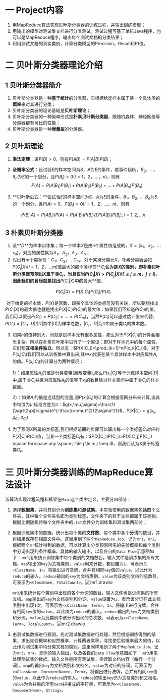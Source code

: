 # 一 Project内容

1. 用MapReduce算法实现贝叶斯分类器的训练过程，并输出训练模型；
2. 用输出的模型对测试集文档进行分类测试。测试过程可基于单机Java程序，也可以是MapReduce程序。输出每个测试文档的分类结果；
3. 利用测试文档的真实类别，计算分类模型的Precision，Recall和F1值。



# 二 贝叶斯分类器理论介绍

## 1 贝叶斯分类器简介

1. 贝叶斯分类器是一种**基于统计**的分类器，它根据给定样本属于某一个具体类的**概率**来对其进行分类；
2. 贝叶斯分类器的理论基础是**贝叶斯理论**；
3. 贝叶斯分类器的一种简单形式是**朴素贝叶斯分类器**，跟随机森林、神经网络等分类器都有可比的性能；
4. 贝叶斯分类器是一种**增量型**的分类器。

## 2 贝叶斯理论

1. **乘法定理**：设$P(B) > 0$，则有$P(AB) = P(A|B)P(B)$；

2. **全概率公式**：设试验$E$的样本空间为$S$，$A$为$E$的事件，若事件组$B_1，B_2，…，B_n$为$S$的一个划分，且$P(B_i) > 0(i=1，2，…，n)$，则有
	$$
	P(A)= P(A|B_1)P(B_1) + P(A|B_2)P(B_2) + …+ P(A|B_n)P(B_n)
	$$

3. **贝叶斯公式：**设试验$E$的样本空间为$S$，$A$为$E$的事件，$B_1，B_2…，B_n$为$S$的一个划分，且$P(A)>0$，$P(B_i)>0(i=1，2，…，n)$，则有

$$
P(B_i|A) = P(AB_i)/P(A) = P(A|B_i)P(B_i)/∑P(A|B_i)P(B_i),i=1,2,…n
$$

## 3 朴素贝叶斯分类器

1. 设**$D$**为样本训练集；每一个样本$X$是由$n$个属性值组成的，$X=(x_1，x_2，…x_n)$，对应的属性集为$A_1，A_2，A_3…A_n$；
2. 假设有$m$个类标签：$C_1，C_2，…C_m$，对于某待分类元$X$，朴素分类器会把$P(C_i|X)(i=1，2，…m)$值最大的那个类标签**$C_i$**认为是$X$的类别，即朴素贝叶斯分类器预测出$X$属于类$C_i$，**当且仅当**$P(C_i|X)>P(C_j|X) (1≤j≤m，j≠i)$。因此我们的目标就是找出**$P(C_i|X)$**中的**最大**值。

$$
P(C_i|X) = P(X|C_i)P(C_i)/P(X)
$$

​		对于给定的样本集，$P(X)$是常数，跟某个具体的类标签没有关联，所以要想找出$P(C_i|X)$的最大值也就是找出$P(X|C_i)P(C_i)$的最大值：如果我们不知道$P(C_i)$的值，我们可以假设$P(C_1)=P(C_2)=…=P(C_m)$，当然$P(C_i)$可以通过估计值来代替，$P(C_i)=|C_i， D| /|D|$其中$|D|$为样本总数，$|C_i，D|$为$D$中属于类$C_i$的样本数。

3. 如果$n$的值特别大，也就是说样本元有很多属性，那么对于$P(X|C_i)$的计算会相当复杂。所以在朴素贝叶斯中进行了一个假设：即对于样本元中的每个属性，它们都**互相条件独立**。所以有：$P(X|C_i)=\prod_{k=1}^nP(x_k|C_i)$，对于$P(x_i|C_i)$我们可以从训练集中算出来,其中$x_i$代表在某个具体样本中对应属性$A_i$的值。$P(x_i|C_i)$的计算分为两种情况：

	1）：如果属性$A_i$的值是分类变量(离散变量),那么$P(x_i|C_i)$等于训练样本空间$|D|$中,属于类$C_i$并且对应属性$A_i$的值等于$x_i$的数目除以样本空间中属于类$C_i$的样本数目。

	2）：如果$A_i$的值是连续型的变量,则$P(x_i|C_i)$的计算会根据高斯分布来计算,设其中均值为$\mu$,标准方差为$\sigma$：$g(x,\mu,\sigma)=\frac{1}{\sqrt{2\pi}\sigma}e^{-\frac{(x-\mu)^2}{2\sigma^2}}$，$P(X|C_i)=g(x_k,\mu_{C_i},\sigma_{C_i})$

4. 为了预测$X$所属的类标签,我们根据前面的步骤可以算出每一个类标签$C_i$对应的$P(X|C_i)P(C_i)$值，当某一个类标签$C_i$有：$P(X|C_i)P(C_i)>P(X|C_j)P(C_j) \space for\space any \space j:1\le j \le m,j \neq i$，则我们认为X属于标签类$C_i$。

# 三 贝叶斯分类器训练的MapReduce算法设计

​		该算法实现过程流程和框架在`Main`这个类中定义，主要分四部分：

1. 选择**数据集**，并将其划分为**训练集**和**测试集**。本实验使用的数据集包括**四**个文件夹，其中每个文件夹名即为类别标签，文件夹下的若干文档都属于该类别。根据比例随机将每个文件夹中的`.txt`文件分为训练集和测试集两部分；

2. 根据训练集中的数据，统计出每个类的**文件数**、每个类中各个**分词**的数目，并将结果保存在相应文件中。这里用到了两个`MapReduce Job`，记为`mr1`，`mr2`。根据两个`mr`统计得到的数据，可以计算出分类预测所需的先验概率和每个类别中分词出现的条件概率。具体的输入输出，以及各自的`Data Flow`示意图如下：
	`mr1`用来统计训练集中每个类别的文档数目。输入文件是训练集的所有文档，`map`输出的`key`为文档类别，`value`用来计数，都设置为`1`，可表示为`<ClassName, 1>`。将输出进行洗牌，合并有相同`key`值的`value`，以此作为`reduce`的输入。`reduce`输出的`key`为文档类别，`value`为该类别文档的总数目，可表示为`<ClassName, TotalCount>`。![mr1.drawio](C:\Users\16844\Downloads\mr1.drawio.svg)
	
	`mr2`用来统计每个类别中出现的各个分词的数目。输入文件也是训练集的所有文档。`map`输出的`key`为文档类别和分词，`value`设置为`1`，表示该分词在此文档类别中出现`1`次，可表示为`<<ClassName, Term>, 1>`。将输出进行洗牌，合并有相同`key`值的`value`，以此作为`reduce`的输入。`reduce`输出的`key`为文档类别和分词，`value`为此类别中该分词出现的总次数，可表示为`<<ClassName, Term>, TotalCount>`。![mr2.drawio](C:\Users\16844\Downloads\mr2.drawio.svg)
	
3. 由测试集数据进行预测。先对测试集数据进行处理，然后根据训练得到的结果，求出先验概率和似然概率，计算两者乘积，寻找使后验概率最大的值，以此作为测试集中待分类文档的类别。这里同样用到了两个`MapReduce Job`，记为`mr3`，`mr4`。具体的输入输出，以及各自的`Data Flow`示意图如下：
	`mr3`用来处理测试集的数据。输入文件是所有测试集，需读取文档内容（每行一个分词）。`map`的输出`key`为文档类别和文档名，`value`为对应的分词，可表示为`<<ClassName, DocumentName>, Term>`。将输出进行洗牌，合并有相同`key`值的`value`，以此作为`reduce`的输入。`reduce`的输出`key`仍为文档类别和文档名，`value`为合并后的所有`term`拼接成的字符串，可表示为`<<ClassName, DocumentName>, String>`。
